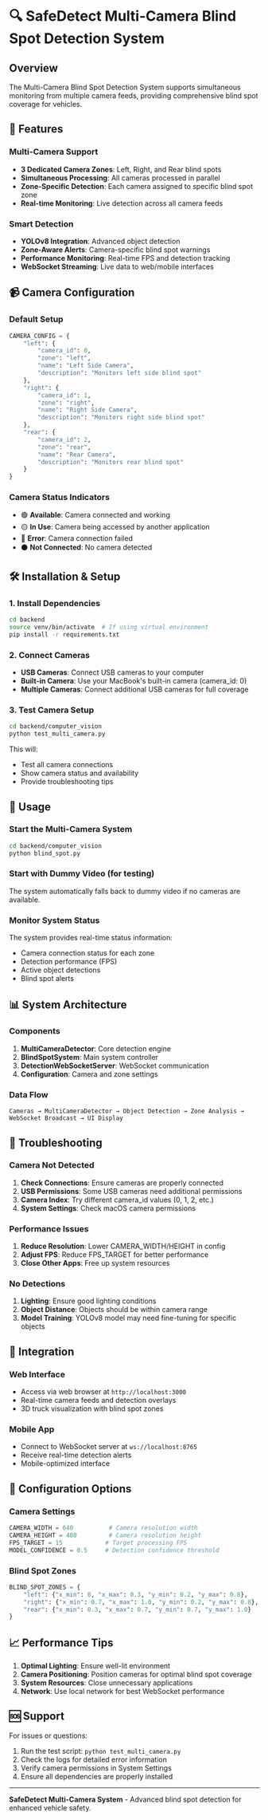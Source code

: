 # 🔍 SafeDetect Multi-Camera Blind Spot Detection System

## Overview
The Multi-Camera Blind Spot Detection System supports simultaneous monitoring from multiple camera feeds, providing comprehensive blind spot coverage for vehicles.

## 🚀 Features

### Multi-Camera Support
- **3 Dedicated Camera Zones**: Left, Right, and Rear blind spots
- **Simultaneous Processing**: All cameras processed in parallel
- **Zone-Specific Detection**: Each camera assigned to specific blind spot zone
- **Real-time Monitoring**: Live detection across all camera feeds

### Smart Detection
- **YOLOv8 Integration**: Advanced object detection
- **Zone-Aware Alerts**: Camera-specific blind spot warnings
- **Performance Monitoring**: Real-time FPS and detection tracking
- **WebSocket Streaming**: Live data to web/mobile interfaces

## 📹 Camera Configuration

### Default Setup
```python
CAMERA_CONFIG = {
    "left": {
        "camera_id": 0,
        "zone": "left",
        "name": "Left Side Camera",
        "description": "Monitors left side blind spot"
    },
    "right": {
        "camera_id": 1,
        "zone": "right",
        "name": "Right Side Camera",
        "description": "Monitors right side blind spot"
    },
    "rear": {
        "camera_id": 2,
        "zone": "rear",
        "name": "Rear Camera",
        "description": "Monitors rear blind spot"
    }
}
```

### Camera Status Indicators
- 🟢 **Available**: Camera connected and working
- 🟡 **In Use**: Camera being accessed by another application
- 🔴 **Error**: Camera connection failed
- ⚫ **Not Connected**: No camera detected

## 🛠️ Installation & Setup

### 1. Install Dependencies
```bash
cd backend
source venv/bin/activate  # If using virtual environment
pip install -r requirements.txt
```

### 2. Connect Cameras
- **USB Cameras**: Connect USB cameras to your computer
- **Built-in Camera**: Use your MacBook's built-in camera (camera_id: 0)
- **Multiple Cameras**: Connect additional USB cameras for full coverage

### 3. Test Camera Setup
```bash
cd backend/computer_vision
python test_multi_camera.py
```

This will:
- Test all camera connections
- Show camera status and availability
- Provide troubleshooting tips

## 🚀 Usage

### Start the Multi-Camera System
```bash
cd backend/computer_vision
python blind_spot.py
```

### Start with Dummy Video (for testing)
The system automatically falls back to dummy video if no cameras are available.

### Monitor System Status
The system provides real-time status information:
- Camera connection status for each zone
- Detection performance (FPS)
- Active object detections
- Blind spot alerts

## 📊 System Architecture

### Components
1. **MultiCameraDetector**: Core detection engine
2. **BlindSpotSystem**: Main system controller
3. **DetectionWebSocketServer**: WebSocket communication
4. **Configuration**: Camera and zone settings

### Data Flow
```
Cameras → MultiCameraDetector → Object Detection → Zone Analysis → WebSocket Broadcast → UI Display
```

## 🔧 Troubleshooting

### Camera Not Detected
1. **Check Connections**: Ensure cameras are properly connected
2. **USB Permissions**: Some USB cameras need additional permissions
3. **Camera Index**: Try different camera_id values (0, 1, 2, etc.)
4. **System Settings**: Check macOS camera permissions

### Performance Issues
1. **Reduce Resolution**: Lower CAMERA_WIDTH/HEIGHT in config
2. **Adjust FPS**: Reduce FPS_TARGET for better performance
3. **Close Other Apps**: Free up system resources

### No Detections
1. **Lighting**: Ensure good lighting conditions
2. **Object Distance**: Objects should be within camera range
3. **Model Training**: YOLOv8 model may need fine-tuning for specific objects

## 📱 Integration

### Web Interface
- Access via web browser at `http://localhost:3000`
- Real-time camera feeds and detection overlays
- 3D truck visualization with blind spot zones

### Mobile App
- Connect to WebSocket server at `ws://localhost:8765`
- Receive real-time detection alerts
- Mobile-optimized interface

## 🔧 Configuration Options

### Camera Settings
```python
CAMERA_WIDTH = 640          # Camera resolution width
CAMERA_HEIGHT = 480         # Camera resolution height
FPS_TARGET = 15            # Target processing FPS
MODEL_CONFIDENCE = 0.5     # Detection confidence threshold
```

### Blind Spot Zones
```python
BLIND_SPOT_ZONES = {
    "left": {"x_min": 0, "x_max": 0.3, "y_min": 0.2, "y_max": 0.8},
    "right": {"x_min": 0.7, "x_max": 1.0, "y_min": 0.2, "y_max": 0.8},
    "rear": {"x_min": 0.3, "x_max": 0.7, "y_min": 0.7, "y_max": 1.0}
}
```

## 📈 Performance Tips

1. **Optimal Lighting**: Ensure well-lit environment
2. **Camera Positioning**: Position cameras for optimal blind spot coverage
3. **System Resources**: Close unnecessary applications
4. **Network**: Use local network for best WebSocket performance

## 🆘 Support

For issues or questions:
1. Run the test script: `python test_multi_camera.py`
2. Check the logs for detailed error information
3. Verify camera permissions in System Settings
4. Ensure all dependencies are properly installed

---

**SafeDetect Multi-Camera System** - Advanced blind spot detection for enhanced vehicle safety.
